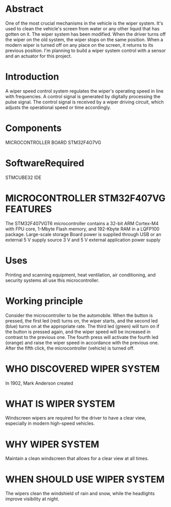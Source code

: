 # Abstract
 One of the most crucial mechanisms in the vehicle is the wiper system. It's used to clean the vehicle's screen from water or any other liquid that has gotten on it. The wiper system has been modified. When the driver turns off the wiper on the old system, the wiper stops on the same position. When a modern wiper is turned off on any place on the screen, it returns to its previous position. I'm planning to build a wiper system control with a sensor and an actuator for this project.
# Introduction
A wiper speed control system regulates the wiper's operating speed in line with frequencies. A control signal is generated by digitally processing the pulse signal. The control signal is received by a wiper driving circuit, which adjusts the operational speed or time accordingly.

# Components
MICROCONTROLLER BOARD STM32F4O7VG

# SoftwareRequired
STMCUBE32 IDE

# MICROCONTROLLER STM32F407VG FEATURES
The STM32F407VGT6 microcontroller contains a 32-bit ARM Cortex-M4 with FPU core, 1-Mbyte Flash memory, and 192-Kbyte RAM in a LQFP100 package.
Large-scale storage
Board power is supplied through USB or an external 5 V supply source
3 V and 5 V external application power supply
# Uses
Printing and scanning equipment, heat ventilation, air conditioning, and security systems all use this microcontroller.
# Working principle
Consider the microcontroller to be the automobile. When the button is pressed, the first led (red) turns on, the wiper starts, and the second led (blue) turns on at the appropriate rate. The third led (green) will turn on if the button is pressed again, and the wiper speed will be increased in contrast to the previous one. The fourth press will activate the fourth led (orange) and raise the wiper speed in accordance with the previous one. After the fifth click, the microcontroller (vehicle) is turned off.

# WHO DISCOVERED WIPER SYSTEM
In 1902, Mark Anderson created

# WHAT IS WIPER SYSTEM
Windscreen wipers are required for the driver to have a clear view, especially in modern high-speed vehicles.

# WHY WIPER SYSTEM
Maintain a clean windscreen that allows for a clear view at all times.

# WHEN SHOULD USE WIPER SYSTEM
The wipers clean the windshield of rain and snow, while the headlights improve visibility at night.
